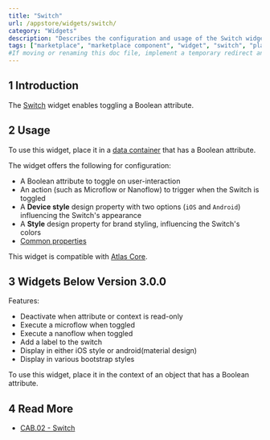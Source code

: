 ```yaml
---
title: "Switch"
url: /appstore/widgets/switch/
category: "Widgets"
description: "Describes the configuration and usage of the Switch widget, which is available in the Mendix Marketplace."
tags: ["marketplace", "marketplace component", "widget", "switch", "platform support"]
#If moving or renaming this doc file, implement a temporary redirect and let the respective team know they should update the URL in the product. See Mapping to Products for more details.
---
```


## 1 Introduction

The [Switch](https://marketplace.mendix.com/link/component/50324/) widget enables toggling a Boolean attribute.

## 2 Usage

To use this widget, place it in a [data container](/refguide/data-sources) that has a Boolean attribute.

The widget offers the following for configuration:

* A Boolean attribute to toggle on user-interaction
* An action (such as Microflow or Nanoflow) to trigger when the Switch is toggled
* A **Device style** design property with two options (`iOS` and `Android`) influencing the Switch's appearance
* A **Style** design property for brand styling, influencing the Switch's colors
* [Common properties](/refguide/common-widget-properties)

This widget is compatible with [Atlas Core](https://marketplace.mendix.com/link/component/117187).

## 3 Widgets Below Version 3.0.0

Features:

* Deactivate when attribute or context is read-only
* Execute a microflow when toggled
* Execute a nanoflow when toggled
* Add a label to the switch
* Display in either iOS style or android(material design)
* Display in various bootstrap styles

To use this widget, place it in the context of an object that has a Boolean attribute.

## 4 Read More

* [CAB.02 - Switch](/addons/ats-addon/ht-two-cab-02-switch)
